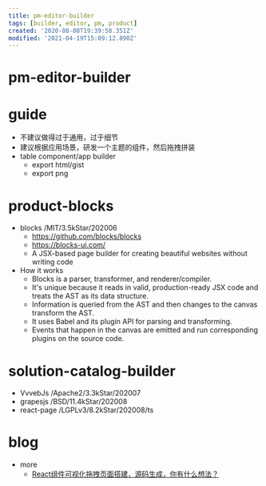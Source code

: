 ```yaml
---
title: pm-editor-builder
tags: [builder, editor, pm, product]
created: '2020-08-08T19:39:58.351Z'
modified: '2021-04-19T15:09:12.890Z'
---
```


# pm-editor-builder

# guide

- 不建议做得过于通用，过于细节
- 建议根据应用场景，研发一个主题的组件，然后拖拽拼装
- table component/app builder
  - export html/gist
  - export png

# product-blocks

- blocks /MIT/3.5kStar/202006
  - https://github.com/blocks/blocks
  - https://blocks-ui.com/
  - A JSX-based page builder for creating beautiful websites without writing code
- How it works
  - Blocks is a parser, transformer, and renderer/compiler.
  - It's unique because it reads in valid, production-ready JSX code and treats the AST as its data structure. 
  - Information is queried from the AST and then changes to the canvas transform the AST.
  - It uses Babel and its plugin API for parsing and transforming. 
  - Events that happen in the canvas are emitted and run corresponding plugins on the source code.

# solution-catalog-builder

- VvvebJs /Apache2/3.3kStar/202007
- grapesjs /BSD/11.4kStar/202008
- react-page /LGPLv3/8.2kStar/202008/ts

# blog

- more
  - [React组件可视化拖拽页面搭建，源码生成，你有什么想法？](https://www.zhihu.com/question/392818555)
